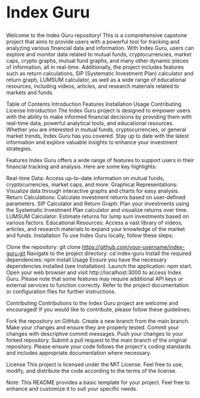 <p align="center"> <h1 style="font-size: 42px;"> Index Guru </h1> </p>


Welcome to the Index Guru repository! This is a comprehensive capstone project that aims to provide users with a powerful tool for tracking and analyzing various financial data and information. With Index Guru, users can explore and monitor data related to mutual funds, cryptocurrencies, market caps, crypto graphs, mutual fund graphs, and many other dynamic pieces of information, all in real-time. Additionally, the project includes features such as return calculations, SIP (Systematic Investment Plan) calculator and return graph, LUMSUM calculator, as well as a wide range of educational resources, including videos, articles, and research materials related to markets and funds.

Table of Contents
Introduction
Features
Installation
Usage
Contributing
License
Introduction
The Index Guru project is designed to empower users with the ability to make informed financial decisions by providing them with real-time data, powerful analytical tools, and educational resources. Whether you are interested in mutual funds, cryptocurrencies, or general market trends, Index Guru has you covered. Stay up to date with the latest information and explore valuable insights to enhance your investment strategies.

Features
Index Guru offers a wide range of features to support users in their financial tracking and analysis. Here are some key highlights:

Real-time Data: Access up-to-date information on mutual funds, cryptocurrencies, market caps, and more.
Graphical Representations: Visualize data through interactive graphs and charts for easy analysis.
Return Calculations: Calculate investment returns based on user-defined parameters.
SIP Calculator and Return Graph: Plan your investments using the Systematic Investment Plan calculator and visualize returns over time.
LUMSUM Calculator: Estimate returns for lump sum investments based on various factors.
Educational Resources: Access a vast library of videos, articles, and research materials to expand your knowledge of the market and funds.
Installation
To use Index Guru locally, follow these steps:

Clone the repository: git clone https://github.com/your-username/index-guru.git
Navigate to the project directory: cd index-guru
Install the required dependencies: npm install
Usage
Ensure you have the necessary dependencies installed (see Installation).
Launch the application: npm start.
Open your web browser and visit http://localhost:3000 to access Index Guru.
Please note that some features may require additional API keys or external services to function correctly. Refer to the project documentation or configuration files for further instructions.

Contributing
Contributions to the Index Guru project are welcome and encouraged! If you would like to contribute, please follow these guidelines:

Fork the repository on GitHub.
Create a new branch from the main branch.
Make your changes and ensure they are properly tested.
Commit your changes with descriptive commit messages.
Push your changes to your forked repository.
Submit a pull request to the main branch of the original repository.
Please ensure your code follows the project's coding standards and includes appropriate documentation where necessary.

License
This project is licensed under the MIT License. Feel free to use, modify, and distribute the code according to the terms of the license.

Note: This README provides a basic template for your project. Feel free to enhance and customize it to suit your specific needs.
